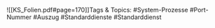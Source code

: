 
![[KS_Folien.pdf#page=170]]Tags & Topics:
   #System-Prozesse
   #Port-Nummer
   #Auszug
   #Standarddienste
   #Standarddienst